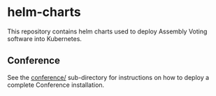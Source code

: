 # helm-charts

This repository contains helm charts used to deploy Assembly Voting software into Kubernetes.

## Conference
See the [conference/](/conference/) sub-directory for instructions on how to deploy a complete Conference installation.